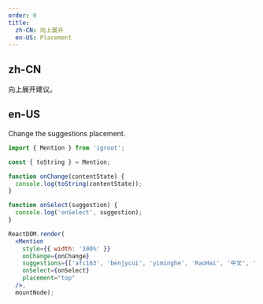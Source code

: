 ```yaml
---
order: 0
title:
  zh-CN: 向上展开
  en-US: Placement
---
```


## zh-CN

向上展开建议。

## en-US

Change the suggestions placement.

````jsx
import { Mention } from 'igroot';

const { toString } = Mention;

function onChange(contentState) {
  console.log(toString(contentState));
}

function onSelect(suggestion) {
  console.log('onSelect', suggestion);
}

ReactDOM.render(
  <Mention
    style={{ width: '100%' }}
    onChange={onChange}
    suggestions={['afc163', 'benjycui', 'yiminghe', 'RaoHai', '中文', 'にほんご']}
    onSelect={onSelect}
    placement="top"
  />,
  mountNode);
````
